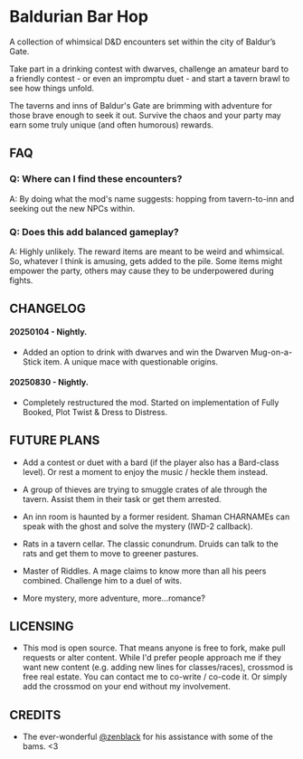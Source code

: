 # Baldurian Bar Hop
A collection of whimsical D&D encounters set within the city of Baldur’s Gate.

Take part in a drinking contest with dwarves, challenge an amateur bard to a friendly contest - or even an impromptu duet - and start a tavern brawl to see how things unfold.

The taverns and inns of Baldur's Gate are brimming with adventure for those brave enough to seek it out. Survive the chaos and your party may earn some truly unique (and often humorous) rewards.

## FAQ

### Q: Where can I find these encounters?

A: By doing what the mod's name suggests: hopping from tavern-to-inn and seeking out the new NPCs within.

### Q: Does this add balanced gameplay?

A: Highly unlikely. The reward items are meant to be weird and whimsical. So, whatever I think is amusing, gets added to the pile. Some items might empower the party, others may cause they to be underpowered during fights.

## CHANGELOG

#### 20250104 - Nightly.

* Added an option to drink with dwarves and win the Dwarven Mug-on-a-Stick item. A unique mace with questionable origins.

#### 20250830 - Nightly.

* Completely restructured the mod. Started on implementation of Fully Booked, Plot Twist & Dress to Distress.

## FUTURE PLANS

* Add a contest or duet with a bard (if the player also has a Bard-class level). Or rest a moment to enjoy the music / heckle them instead. 

* A group of thieves are trying to smuggle crates of ale through the tavern. Assist them in their task or get them arrested.

* An inn room is haunted by a former resident. Shaman CHARNAMEs can speak with the ghost and solve the mystery (IWD-2 callback).

* Rats in a tavern cellar. The classic conundrum. Druids can talk to the rats and get them to move to greener pastures.

* Master of Riddles. A mage claims to know more than all his peers combined. Challenge him to a duel of wits.

* More mystery, more adventure, more...romance?

## LICENSING

* This mod is open source. That means anyone is free to fork, make pull requests or alter content. While I'd prefer people approach me if they want new content (e.g. adding new lines for classes/races), crossmod is free real estate. You can contact me to co-write / co-code it. Or simply add the crossmod on your end without my involvement.

## CREDITS

* The ever-wonderful [@zenblack](https://github.com/zenblack) for his assistance with some of the bams. <3
